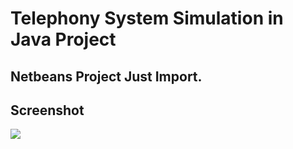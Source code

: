 # Telephony System Simulation in Java Project
## Netbeans Project Just Import. 

## Screenshot

![](https://raw.githubusercontent.com/AveyBD/Telephony-system-simulation-in-java/master/phone%20simulation.png)
